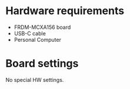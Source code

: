 Hardware requirements
=====================
- FRDM-MCXA156 board
- USB-C cable
- Personal Computer

Board settings
==============
No special HW settings.

